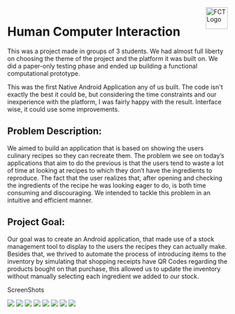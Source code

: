 <img src="https://i.imgur.com/L0NLajX.png" alt="FCT Logo" align="right" height="50" />

# Human Computer Interaction

This was a project made in groups of 3 students. We had almost full liberty on choosing the theme of the project and the platform it was built on.
We did a paper-only testing phase and ended up building a functional computational prototype.

This was the first Native Android Application any of us built. The code isn't exactly the best it could be, but considering the time constraints and our inexperience with the platform, I was fairly happy with the result.
Interface wise, it could use some improvements.

## Problem Description:
We aimed to build an application that is based on showing the users culinary recipes so they can recreate them. The problem we see on today’s applications that aim to do the previous is that the users tend to waste a lot of time at looking at recipes to which they don’t have the ingredients to reproduce. The fact that the user realizes that, after opening and checking the ingredients of the recipe he was looking eager to do, is both time consuming and discouraging. We intended to tackle this problem in an intuitive and efficient manner.

## Project Goal:
Our goal was to create an Android application, that made use of a stock management tool to display to the users the recipes they can actually make. Besides that, we thrived to automate the process of introducing items to the inventory by simulating that shopping receipts have QR Codes regarding the products bought on that purchase, this allowed us to update the inventory without manually selecting each ingredient we added to our stock.

ScreenShots

![](https://imgur.com/56L6keU.png)
![](https://imgur.com/G1ysZmr.png)
![](https://imgur.com/6pWgKYE.png)
![](https://imgur.com/Fx9Zeiz.png)
![](https://imgur.com/121Q1M3.png)
![](https://imgur.com/maBXVOK.png)
![](https://imgur.com/EB4Nfbl.png)
![](https://imgur.com/Se8xujR.png)

